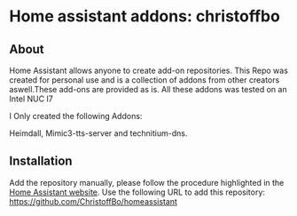 # Home assistant addons: christoffbo


## About

Home Assistant allows anyone to create add-on repositories.
This Repo was created for personal use and is a collection of addons from other creators aswell.These add-ons are provided as is.
All these addons was tested on an Intel NUC I7

I Only created the following Addons:

Heimdall,
Mimic3-tts-server and
technitium-dns.


## Installation


Add the repository manually, please follow the procedure highlighted in the [Home Assistant website](https://home-assistant.io/hassio/installing_third_party_addons). Use the following URL to add this repository: https://github.com/ChristoffBo/homeassistant


